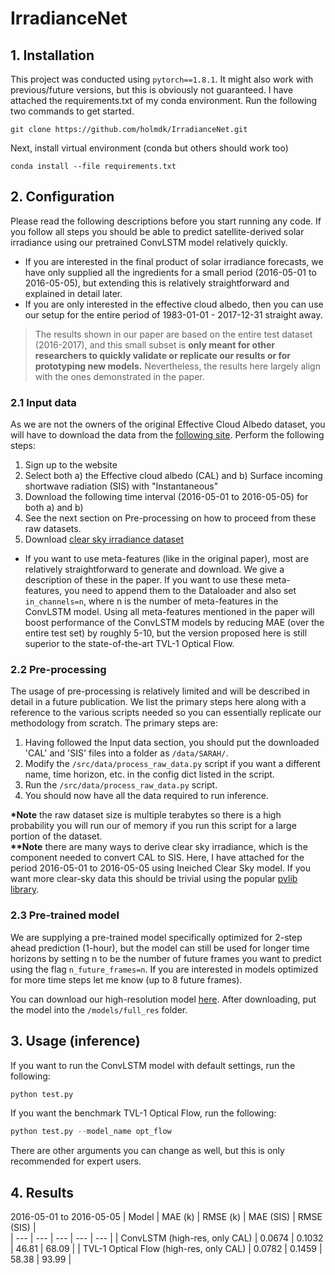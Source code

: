 # IrradianceNet


## 1. Installation
This project was conducted using `pytorch==1.8.1`. It might also work with previous/future versions, but this is obviously not guaranteed.
I have attached the requirements.txt of my conda environment. Run the following two commands to get started.

```
git clone https://github.com/holmdk/IrradianceNet.git
```

Next, install virtual environment (conda but others should work too)
```
conda install --file requirements.txt
```

## 2. Configuration
Please read the following descriptions before you start running any code. If you follow all steps you should be able to predict satellite-derived solar irradiance using our pretrained ConvLSTM model relatively quickly.   
- If you are interested in the final product of solar irradiance forecasts, we have only supplied all the ingredients for a small period (2016-05-01 to 2016-05-05), but extending this is relatively straightforward and explained in detail later. 
- If you are only interested in the effective cloud albedo, then you can use our setup for the entire period of 1983-01-01 - 2017-12-31 straight away.
> The results shown in our paper are based on the entire test dataset (2016-2017), and this small subset is **only meant for other researchers to quickly validate or replicate our results or for prototyping new models.** Nevertheless, the results here largely align with the ones demonstrated in the paper.

### 2.1 Input data
As we are not the owners of the original Effective Cloud Albedo dataset, you will have to download the data from the [following site](https://wui.cmsaf.eu/safira/action/viewDoiDetails?acronym=SARAH_V002_01). Perform the following steps:
1. Sign up to the website
2. Select both a) the Effective cloud albedo (CAL) and b) Surface incoming shortwave radiation (SIS) with  "Instantaneous" 
3. Download the following time interval (2016-05-01 to 2016-05-05) for both a) and b)
4. See the next section on Pre-processing on how to proceed from these raw datasets.
5. Download [clear sky irradiance dataset](https://drive.google.com/file/d/16__58FmYl31wxuwcUcvS9Z52Zrex8YcT/view?usp=sharing)

- If you want to use meta-features (like in the original paper), most are relatively straightforward to generate and download. We give a description of these in the paper. If you want to use these meta-features, you need to append them to the Dataloader and also set `in_channels=n`, where n is the number of meta-features in the ConvLSTM model. Using all meta-features mentioned in the paper will boost performance of the ConvLSTM models by reducing MAE (over the entire test set) by roughly 5-10, but the version proposed here is still superior to the state-of-the-art TVL-1 Optical Flow. 


### 2.2 Pre-processing
The usage of pre-processing is relatively limited and will be described in detail in a future publication. We list the primary steps here along with a reference to the various scripts needed so you can essentially replicate our methodology from scratch. The primary steps are:
1. Having followed the Input data section, you should put the downloaded 'CAL' and 'SIS' files into a folder as `/data/SARAH/`.
2. Modify the `/src/data/process_raw_data.py` script if you want a different name, time horizon, etc. in the config dict listed in the script.
3. Run the `/src/data/process_raw_data.py` script.
4. You should now have all the data required to run inference.  

__\*Note__ the raw dataset size is multiple terabytes so there is a high probability you will run our of memory if you run this script for a large portion of the dataset.  
__\*\*Note__ there are many ways to derive clear sky irradiance, which is the component needed to convert CAL to SIS. Here, I have attached for the period 2016-05-01 to 2016-05-05 using Ineiched Clear Sky model. If you want more clear-sky data this should be trivial using the popular [pvlib library](https://pvlib-python.readthedocs.io/en/stable/).

### 2.3 Pre-trained model
We are supplying a pre-trained model specifically optimized for 2-step ahead prediction (1-hour), but the model can still be used for longer time horizons by setting n to be the number of future frames you want to predict using the flag `n_future_frames=n`. If you are interested in models optimized for more time steps let me know (up to 8 future frames).  

You can download our high-resolution model [here](https://drive.google.com/file/d/1fAbgjOavED_BArz00gzoLnp0KXXujGyf/view?usp=sharing). After downloading, put the model into the `/models/full_res` folder.


## 3. Usage (inference)

If you want to run the ConvLSTM model with default settings, run the following:

```python 
python test.py
```

If you want the benchmark TVL-1 Optical Flow, run the following:

```python 
python test.py --model_name opt_flow
```

There are other arguments you can change as well, but this is only recommended for expert users.


## 4. Results

2016-05-01 to 2016-05-05
| Model | MAE (k) |  RMSE (k)  |   MAE (SIS) |  RMSE (SIS)  |  
| --- | --- | --- | --- | --- |
| ConvLSTM (high-res, only CAL) | 0.0674 | 0.1032 |  46.81  | 68.09 | 
| TVL-1 Optical Flow (high-res, only CAL) | 0.0782 | 0.1459 | 58.38 | 93.99 |

 
